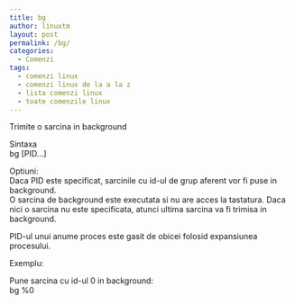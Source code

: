 ```yaml
---
title: bg
author: linuxtm
layout: post
permalink: /bg/
categories:
  - Comenzi
tags:
  - comenzi linux
  - comenzi linux de la a la z
  - lista comenzi linux
  - toate comenzile linux
---
```

Trimite o sarcina in background

Sintaxa  
bg [PID&#8230;]

Optiuni:  
Daca PID este specificat, sarcinile cu id-ul de grup aferent vor fi puse in background.  
O sarcina de background este executata si nu are acces la tastatura. Daca nici o sarcina nu este specificata, atunci ultima sarcina va fi trimisa in background.

PID-ul unui anume proces este gasit de obicei folosid expansiunea procesului.

Exemplu:

Pune sarcina cu id-ul 0 in background:  
bg %0